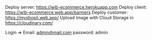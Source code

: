 Deploy server: https://wib-ecommerce.herokuapp.com Deploy client: https://wib-ecommerce.web.app/banners Deploy customer: https://myshopii.web.app/ Upload Image with Cloud Storage in https://cloudinary.com/

Login => 
Email: admin@mail.com
password: admin

